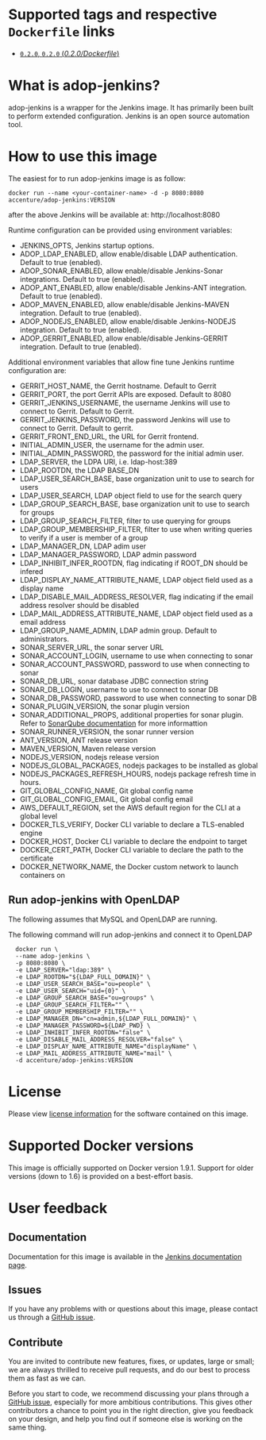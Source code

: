 # Supported tags and respective `Dockerfile` links

- [`0.2.0`, `0.2.0` (*0.2.0/Dockerfile*)](https://github.com/Accenture/adop-jenkins/blob/0.2.0/Dockerfile)

# What is adop-jenkins?

adop-jenkins is a wrapper for the Jenkins image. It has primarily been built to perform extended configuration.
Jenkins is an open source automation tool.

# How to use this image

The easiest for to run adop-jenkins image is as follow:
```
docker run --name <your-container-name> -d -p 8080:8080 accenture/adop-jenkins:VERSION
```
after the above Jenkins will be available at: http://localhost:8080

Runtime configuration can be provided using environment variables:

* JENKINS_OPTS, Jenkins startup options.
* ADOP_LDAP_ENABLED, allow enable/disable LDAP authentication. Default to true (enabled).
* ADOP_SONAR_ENABLED, allow enable/disable Jenkins-Sonar integrations. Default to true (enabled).
* ADOP_ANT_ENABLED, allow enable/disable Jenkins-ANT integration. Default to true (enabled).
* ADOP_MAVEN_ENABLED, allow enable/disable Jenkins-MAVEN integration. Default to true (enabled).
* ADOP_NODEJS_ENABLED, allow enable/disable Jenkins-NODEJS integration. Default to true (enabled).
* ADOP_GERRIT_ENABLED, allow enable/disable Jenkins-GERRIT integration. Default to true (enabled).

Additional environment variables that allow fine tune Jenkins runtime configuration are:

* GERRIT_HOST_NAME, the Gerrit hostname. Default to Gerrit
* GERRIT_PORT, the port Gerrit APIs are exposed. Default to 8080
* GERRIT_JENKINS_USERNAME, the username Jenkins will use to connect to Gerrit. Default to Gerrit.
* GERRIT_JENKINS_PASSWORD, the password Jenkins will use to connect to Gerrit. Default to gerrit.
* GERRIT_FRONT_END_URL, the URL for Gerrit frontend.
* INITIAL_ADMIN_USER, the username for the admin user.
* INITIAL_ADMIN_PASSWORD, the password for the initial admin user.
* LDAP_SERVER, the LDPA URI, i.e. ldap-host:389
* LDAP_ROOTDN, the LDAP BASE_DN
* LDAP_USER_SEARCH_BASE, base organization unit to use to search for users
* LDAP_USER_SEARCH, LDAP object field to use for the search query
* LDAP_GROUP_SEARCH_BASE, base organization unit to use to search for groups
* LDAP_GROUP_SEARCH_FILTER, filter to use querying for groups
* LDAP_GROUP_MEMBERSHIP_FILTER, filter to use when writing queries to verify if a user is member of a group
* LDAP_MANAGER_DN, LDAP adim user
* LDAP_MANAGER_PASSWORD, LDAP admin password
* LDAP_INHIBIT_INFER_ROOTDN, flag indicating if ROOT_DN should be infered
* LDAP_DISPLAY_NAME_ATTRIBUTE_NAME, LDAP object field used as a display name
* LDAP_DISABLE_MAIL_ADDRESS_RESOLVER, flag indicating if the email address resolver should be disabled
* LDAP_MAIL_ADDRESS_ATTRIBUTE_NAME, LDAP object field used as a email address
* LDAP_GROUP_NAME_ADMIN, LDAP admin group. Default to administrators.
* SONAR_SERVER_URL, the sonar server URL
* SONAR_ACCOUNT_LOGIN, username to use when connecting to sonar
* SONAR_ACCOUNT_PASSWORD, password to use when connecting to sonar
* SONAR_DB_URL, sonar database JDBC connection string
* SONAR_DB_LOGIN, username to use to connect to sonar DB
* SONAR_DB_PASSWORD, password to use when connecting to sonar DB
* SONAR_PLUGIN_VERSION, the sonar plugin version
* SONAR_ADDITIONAL_PROPS, additional properties for sonar plugin. Refer to [SonarQube documentation](http://docs.sonarqube.org/display/SONAR/Analyzing+with+SonarQube+Scanner+for+Jenkins) for more informattion
* SONAR_RUNNER_VERSION, the sonar runner version
* ANT_VERSION, ANT release version
* MAVEN_VERSION, Maven release version
* NODEJS_VERSION, nodejs release version
* NODEJS_GLOBAL_PACKAGES, nodejs packages to be installed as global
* NODEJS_PACKAGES_REFRESH_HOURS, nodejs package refresh time in hours.
* GIT_GLOBAL_CONFIG_NAME, Git global config name
* GIT_GLOBAL_CONFIG_EMAIL, Git global config email
* AWS_DEFAULT_REGION, set the AWS default region for the CLI at a global level
* DOCKER_TLS_VERIFY, Docker CLI variable to declare a TLS-enabled engine
* DOCKER_HOST, Docker CLI variable to declare the endpoint to target
* DOCKER_CERT_PATH, Docker CLI variable to declare the path to the certificate
* DOCKER_NETWORK_NAME, the Docker custom network to launch containers on

## Run adop-jenkins with OpenLDAP
The following assumes that MySQL and OpenLDAP are running.

The following command will run adop-jenkins and connect it to OpenLDAP
```
  docker run \
  --name adop-jenkins \
  -p 8080:8080 \
  -e LDAP_SERVER="ldap:389" \
  -e LDAP_ROOTDN="${LDAP_FULL_DOMAIN}" \
  -e LDAP_USER_SEARCH_BASE="ou=people" \
  -e LDAP_USER_SEARCH="uid={0}" \
  -e LDAP_GROUP_SEARCH_BASE="ou=groups" \
  -e LDAP_GROUP_SEARCH_FILTER="" \
  -e LDAP_GROUP_MEMBERSHIP_FILTER="" \
  -e LDAP_MANAGER_DN="cn=admin,${LDAP_FULL_DOMAIN}" \
  -e LDAP_MANAGER_PASSWORD=${LDAP_PWD} \
  -e LDAP_INHIBIT_INFER_ROOTDN="false" \
  -e LDAP_DISABLE_MAIL_ADDRESS_RESOLVER="false" \
  -e LDAP_DISPLAY_NAME_ATTRIBUTE_NAME="displayName" \
  -e LDAP_MAIL_ADDRESS_ATTRIBUTE_NAME="mail" \
  -d accenture/adop-jenkins:VERSION
```

# License
Please view [license information](LICENSE.md) for the software contained on this image.

# Supported Docker versions

This image is officially supported on Docker version 1.9.1.
Support for older versions (down to 1.6) is provided on a best-effort basis.

# User feedback

## Documentation
Documentation for this image is available in the [Jenkins documentation page](https://wiki.jenkins-ci.org/display/JENKINS/Home).

## Issues
If you have any problems with or questions about this image, please contact us through a [GitHub issue](https://github.com/Accenture/adop-jenkins/issues).

## Contribute
You are invited to contribute new features, fixes, or updates, large or small; we are always thrilled to receive pull requests, and do our best to process them as fast as we can.

Before you start to code, we recommend discussing your plans through a [GitHub issue](https://github.com/Accenture/adop-jenkins/issues), especially for more ambitious contributions. This gives other contributors a chance to point you in the right direction, give you feedback on your design, and help you find out if someone else is working on the same thing.

